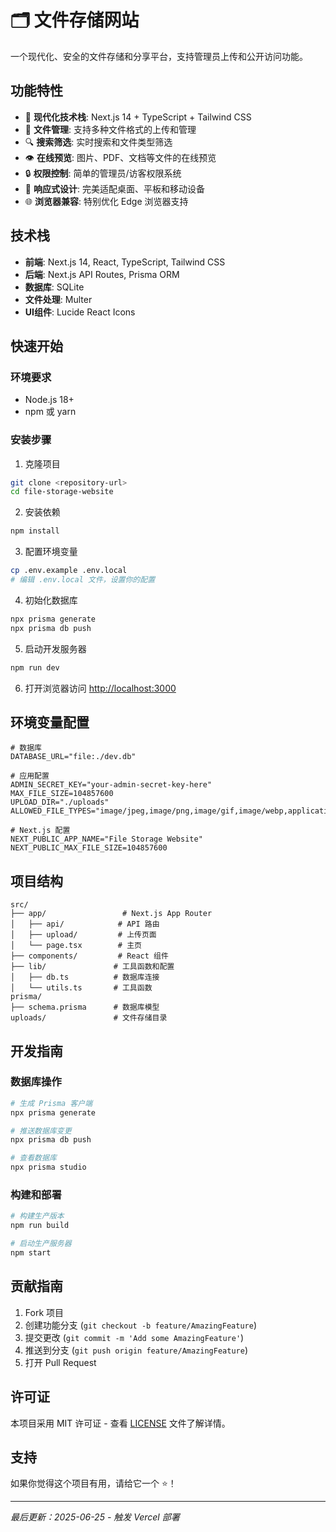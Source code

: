 # 🗂️ 文件存储网站

一个现代化、安全的文件存储和分享平台，支持管理员上传和公开访问功能。

## 功能特性

- 🚀 **现代化技术栈**: Next.js 14 + TypeScript + Tailwind CSS
- 📁 **文件管理**: 支持多种文件格式的上传和管理
- 🔍 **搜索筛选**: 实时搜索和文件类型筛选
- 👁️ **在线预览**: 图片、PDF、文档等文件的在线预览
- 🔒 **权限控制**: 简单的管理员/访客权限系统
- 📱 **响应式设计**: 完美适配桌面、平板和移动设备
- 🌐 **浏览器兼容**: 特别优化 Edge 浏览器支持

## 技术栈

- **前端**: Next.js 14, React, TypeScript, Tailwind CSS
- **后端**: Next.js API Routes, Prisma ORM
- **数据库**: SQLite
- **文件处理**: Multer
- **UI组件**: Lucide React Icons

## 快速开始

### 环境要求

- Node.js 18+
- npm 或 yarn

### 安装步骤

1. 克隆项目
```bash
git clone <repository-url>
cd file-storage-website
```

2. 安装依赖
```bash
npm install
```

3. 配置环境变量
```bash
cp .env.example .env.local
# 编辑 .env.local 文件，设置你的配置
```

4. 初始化数据库
```bash
npx prisma generate
npx prisma db push
```

5. 启动开发服务器
```bash
npm run dev
```

6. 打开浏览器访问 [http://localhost:3000](http://localhost:3000)

## 环境变量配置

```env
# 数据库
DATABASE_URL="file:./dev.db"

# 应用配置
ADMIN_SECRET_KEY="your-admin-secret-key-here"
MAX_FILE_SIZE=104857600
UPLOAD_DIR="./uploads"
ALLOWED_FILE_TYPES="image/jpeg,image/png,image/gif,image/webp,application/pdf,text/plain"

# Next.js 配置
NEXT_PUBLIC_APP_NAME="File Storage Website"
NEXT_PUBLIC_MAX_FILE_SIZE=104857600
```

## 项目结构

```
src/
├── app/                 # Next.js App Router
│   ├── api/            # API 路由
│   ├── upload/         # 上传页面
│   └── page.tsx        # 主页
├── components/         # React 组件
├── lib/               # 工具函数和配置
│   ├── db.ts          # 数据库连接
│   └── utils.ts       # 工具函数
prisma/
├── schema.prisma      # 数据库模型
uploads/               # 文件存储目录
```

## 开发指南

### 数据库操作

```bash
# 生成 Prisma 客户端
npx prisma generate

# 推送数据库变更
npx prisma db push

# 查看数据库
npx prisma studio
```

### 构建和部署

```bash
# 构建生产版本
npm run build

# 启动生产服务器
npm start
```

## 贡献指南

1. Fork 项目
2. 创建功能分支 (`git checkout -b feature/AmazingFeature`)
3. 提交更改 (`git commit -m 'Add some AmazingFeature'`)
4. 推送到分支 (`git push origin feature/AmazingFeature`)
5. 打开 Pull Request

## 许可证

本项目采用 MIT 许可证 - 查看 [LICENSE](LICENSE) 文件了解详情。

## 支持

如果你觉得这个项目有用，请给它一个 ⭐️！

---
*最后更新：2025-06-25 - 触发 Vercel 部署*
